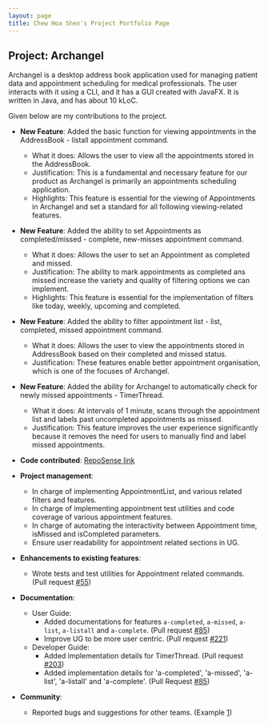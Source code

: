 ```yaml
---
layout: page
title: Chew Hoa Shen's Project Portfolio Page
---
```


## Project: Archangel

Archangel is a desktop address book application used for managing patient data and appointment scheduling for medical professionals.
The user interacts with it using a CLI, and it has a GUI created with JavaFX. It is written in Java, and has about 10 kLoC.

Given below are my contributions to the project.

* **New Feature**: Added the basic function for viewing appointments in the AddressBook - listall appointment command.
  * What it does: Allows the user to view all the appointments stored in the AddressBook.
  * Justification: This is a fundamental and necessary feature for our product as Archangel is primarily an appointments scheduling application.
  * Highlights: This feature is essential for the viewing of Appointments in Archangel and set a standard for all following viewing-related features.

* **New Feature**: Added the ability to set Appointments as completed/missed - complete, new-misses appointment command.
  * What it does: Allows the user to set an Appointment as completed and missed.
  * Justification: The ability to mark appointments as completed ans missed increase the variety and quality of filtering options we can implement.
  * Highlights: This feature is essential for the implementation of filters like today, weekly, upcoming and completed.

* **New Feature**: Added the ability to filter appointment list - list, completed, missed appointment command.
  * What it does: Allows the user to view the appointments stored in AddressBook based on their completed and missed status.
  * Justification: These features enable better appointment organisation, which is one of the focuses of Archangel.

* **New Feature**: Added the ability for Archangel to automatically check for newly missed appointments - TimerThread.
  * What it does: At intervals of 1 minute, scans through the appointment list and labels past uncompleted appointments as missed.
  * Justification: This feature improves the user experience significantly because it removes the need for users to manually find and label missed appointments.

* **Code contributed**: [RepoSense link](https://nus-cs2103-ay2021s1.github.io/tp-dashboard/#breakdown=true&search=chshen1998&sort=groupTitle&sortWithin=title&since=2020-08-14&timeframe=commit&mergegroup=&groupSelect=groupByRepos&checkedFileTypes=docs~functional-code~test-code~other&tabOpen=true&tabType=zoom&zFR=false&zA=chshen1998&zR=AY2021S1-CS2103T-W11-1%2Ftp%5Bmaster%5D&zACS=226.12238805970148&zS=2020-08-14&zFS=w11&zU=2020-11-05&zMG=false&zFTF=commit&zFGS=groupByRepos)

* **Project management**:
  * In charge of implementing AppointmentList, and various related filters and features.
  * In charge of implementing appointment test utilities and code coverage of various appointment features.
  * In charge of automating the interactivity between Appointment time, isMissed and isCompleted parameters.
  * Ensure user readability for appointment related sections in UG.

* **Enhancements to existing features**:
  * Wrote tests and test utilities for Appointment related commands. (Pull request [\#55](https://github.com/AY2021S1-CS2103T-W11-1/tp/pull/55))

* **Documentation**:
  * User Guide:
    * Added documentations for features `a-completed`, `a-missed`, `a-list`, `a-listall` and `a-complete`. (Pull request [\#85](https://github.com/AY2021S1-CS2103T-W11-1/tp/pull/85))
    * Improve UG to be more user centric. (Pull request [\#221](https://github.com/AY2021S1-CS2103T-W11-1/tp/pull/221))
  * Developer Guide:
    * Added implementation details for TimerThread. (Pull request [\#203](https://github.com/AY2021S1-CS2103T-W11-1/tp/pull/203))
    * Added implementation details for 'a-completed', 'a-missed', 'a-list', 'a-listall' and 'a-complete'. (Pull Request [\#85](https://github.com/AY2021S1-CS2103T-W11-1/tp/pull/85))

* **Community**:
  * Reported bugs and suggestions for other teams. (Example [1](https://github.com/chshen1998/ped/issues/5))
